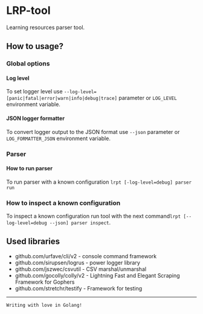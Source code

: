 # LRP-tool
Learning resources parser tool.

## How to usage?

### Global options
#### Log level
To set logger level use `--log-level=[panic|fatal|error|warn|info|debug|trace]` parameter or `LOG_LEVEL` environment variable.
#### JSON logger formatter
To convert logger output to the JSON format use `--json` parameter or `LOG_FORMATTER_JSON` environment variable.

### Parser
#### How to run parser
To run parser with a known configuration `lrpt [-log-level=debug] parser run`

### How to inspect a known configuration
To inspect a known configuration run tool with the next command`lrpt [--log-level=debug --json] parser inspect`. 

## Used libraries
- github.com/urfave/cli/v2 - console command framework
- github.com/sirupsen/logrus - power logger library
- github.com/jszwec/csvutil - CSV marshal/unmarshal
- github.com/gocolly/colly/v2 - Lightning Fast and Elegant Scraping Framework for Gophers
- github.com/stretchr/testify - Framework for testing
_____________
`Writing with love in Golang!`